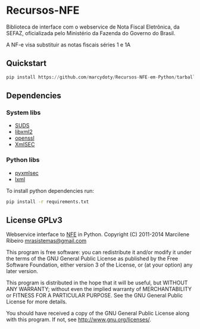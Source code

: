 Recursos-NFE
============

Biblioteca de interface com o webservice de Nota Fiscal Eletrônica,
da SEFAZ, oficializada pelo Ministério da Fazenda do Governo do
Brasil.

A NF-e visa substituir as notas fiscais séries 1 e 1A

Quickstart
----------

```python
pip install https://github.com/marcydoty/Recursos-NFE-em-Python/tarball/master
```

Dependencies
------------

### System libs

- [SUDS](https://fedorahosted.org/suds/)
- [libxml2](http://xmlsoft.org/)
- [openssl](https://www.openssl.org/)
- [XmlSEC](https://www.aleksey.com/xmlsec/)

### Python libs

- [pyxmlsec](http://pyxmlsec.labs.libre-entreprise.org/)
- [lxml](http://lxml.de/)

To install python dependencies run:

```bash
pip install -r requirements.txt
```

License GPLv3
-------
Webservice interface to [NFE](http://www.nfe.fazenda.gov.br) in Python.
Copyright (C) 2011-2014  Marcilene Ribeiro <mrasistemas@gmail.com>

This program is free software: you can redistribute it and/or modify
it under the terms of the GNU General Public License as published by
the Free Software Foundation, either version 3 of the License, or
(at your option) any later version.

This program is distributed in the hope that it will be useful,
but WITHOUT ANY WARRANTY; without even the implied warranty of
MERCHANTABILITY or FITNESS FOR A PARTICULAR PURPOSE.  See the
GNU General Public License for more details.

You should have received a copy of the GNU General Public License
along with this program.  If not, see <http://www.gnu.org/licenses/>.

